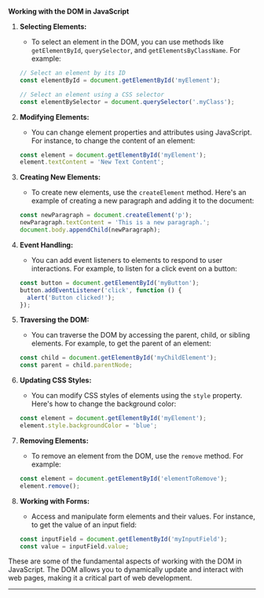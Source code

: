 

**Working with the DOM in JavaScript**

1. **Selecting Elements:**
   - To select an element in the DOM, you can use methods like `getElementById`, `querySelector`, and `getElementsByClassName`. For example:
   ```javascript
   // Select an element by its ID
   const elementById = document.getElementById('myElement');

   // Select an element using a CSS selector
   const elementBySelector = document.querySelector('.myClass');
   ```

2. **Modifying Elements:**
   - You can change element properties and attributes using JavaScript. For instance, to change the content of an element:
   ```javascript
   const element = document.getElementById('myElement');
   element.textContent = 'New Text Content';
   ```

3. **Creating New Elements:**
   - To create new elements, use the `createElement` method. Here's an example of creating a new paragraph and adding it to the document:
   ```javascript
   const newParagraph = document.createElement('p');
   newParagraph.textContent = 'This is a new paragraph.';
   document.body.appendChild(newParagraph);
   ```

4. **Event Handling:**
   - You can add event listeners to elements to respond to user interactions. For example, to listen for a click event on a button:
   ```javascript
   const button = document.getElementById('myButton');
   button.addEventListener('click', function () {
     alert('Button clicked!');
   });
   ```

5. **Traversing the DOM:**
   - You can traverse the DOM by accessing the parent, child, or sibling elements. For example, to get the parent of an element:
   ```javascript
   const child = document.getElementById('myChildElement');
   const parent = child.parentNode;
   ```

6. **Updating CSS Styles:**
   - You can modify CSS styles of elements using the `style` property. Here's how to change the background color:
   ```javascript
   const element = document.getElementById('myElement');
   element.style.backgroundColor = 'blue';
   ```

7. **Removing Elements:**
   - To remove an element from the DOM, use the `remove` method. For example:
   ```javascript
   const element = document.getElementById('elementToRemove');
   element.remove();
   ```

8. **Working with Forms:**
   - Access and manipulate form elements and their values. For instance, to get the value of an input field:
   ```javascript
   const inputField = document.getElementById('myInputField');
   const value = inputField.value;
   ```

These are some of the fundamental aspects of working with the DOM in JavaScript. The DOM allows you to dynamically update and interact with web pages, making it a critical part of web development.

---